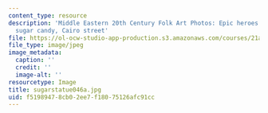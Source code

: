 ```yaml
---
content_type: resource
description: 'Middle Eastern 20th Century Folk Art Photos: Epic heroes carved in pink
  sugar candy, Cairo street'
file: https://ol-ocw-studio-app-production.s3.amazonaws.com/courses/21a-453-anthropology-of-the-middle-east-spring-2004/f51989478cb02ee7f18075126afc91cc_sugarstatue046a.jpg
file_type: image/jpeg
image_metadata:
  caption: ''
  credit: ''
  image-alt: ''
resourcetype: Image
title: sugarstatue046a.jpg
uid: f5198947-8cb0-2ee7-f180-75126afc91cc
---
```

